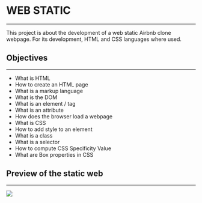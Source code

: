 # WEB STATIC
---
This project is about the development of a web static Airbnb clone webpage. For its development, HTML and CSS languages where used.

## Objectives
---
* What is HTML
* How to create an HTML page
* What is a markup language
* What is the DOM
* What is an element / tag
* What is an attribute
* How does the browser load a webpage
* What is CSS
* How to add style to an element
* What is a class
* What is a selector
* How to compute CSS Specificity Value
* What are Box properties in CSS

## Preview of the static web
---
<img src="/images/Preview.PNG" border="0">
